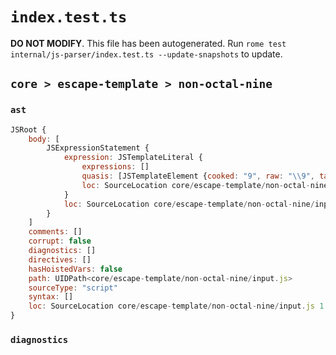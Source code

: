# `index.test.ts`

**DO NOT MODIFY**. This file has been autogenerated. Run `rome test internal/js-parser/index.test.ts --update-snapshots` to update.

## `core > escape-template > non-octal-nine`

### `ast`

```javascript
JSRoot {
	body: [
		JSExpressionStatement {
			expression: JSTemplateLiteral {
				expressions: []
				quasis: [JSTemplateElement {cooked: "9", raw: "\\9", tail: true, loc: SourceLocation core/escape-template/non-octal-nine/input.js 1:1-1:3}]
				loc: SourceLocation core/escape-template/non-octal-nine/input.js 1:0-1:4
			}
			loc: SourceLocation core/escape-template/non-octal-nine/input.js 1:0-1:5
		}
	]
	comments: []
	corrupt: false
	diagnostics: []
	directives: []
	hasHoistedVars: false
	path: UIDPath<core/escape-template/non-octal-nine/input.js>
	sourceType: "script"
	syntax: []
	loc: SourceLocation core/escape-template/non-octal-nine/input.js 1:0-2:0
}
```

### `diagnostics`

```

```
